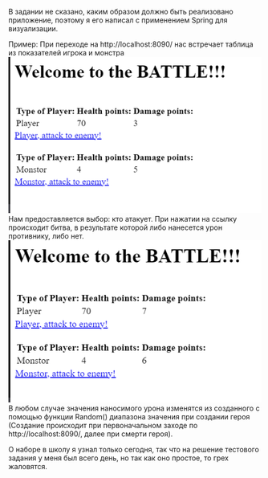 В задании не сказано, каким образом должно быть реализовано приложение, поэтому я его написал с применением Spring для визуализации.

Пример:
    При переходе на http://localhost:8090/ нас встречает таблица из показателей игрока и монстра
    ![Alt text](image-2.png) 
    Нам предоставляется выбор: кто атакует.
    При нажатии на ссылку происходит битва, в результате которой либо нанесется урон противнику, либо нет.
    ![Alt text](image-1.png) 
    В любом случае значения наносимого урона изменятся из созданного с помощью функции Random() диапазона значения при создании героя (Создание происходит при первоначальном заходе по http://localhost:8090/, далее при смерти героя).

О наборе в школу я узнал только сегодня, так что на решение тестового задания у меня был всего день, но так как оно простое, то грех жаловятся.
